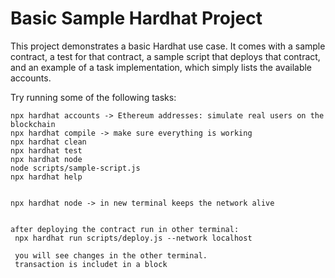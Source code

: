 # Basic Sample Hardhat Project

This project demonstrates a basic Hardhat use case. It comes with a sample contract, a test for that contract, a sample script that deploys that contract, and an example of a task implementation, which simply lists the available accounts.

Try running some of the following tasks:

```shell
npx hardhat accounts -> Ethereum addresses: simulate real users on the blockchain
npx hardhat compile -> make sure everything is working
npx hardhat clean
npx hardhat test
npx hardhat node
node scripts/sample-script.js
npx hardhat help


npx hardhat node -> in new terminal keeps the network alive


after deploying the contract run in other terminal:
 npx hardhat run scripts/deploy.js --network localhost

 you will see changes in the other terminal.
 transaction is includet in a block
```
